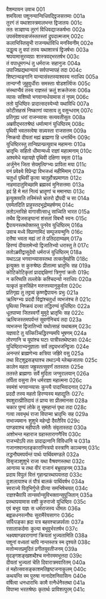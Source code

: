 वैशम्पायन उवाच	001  
शमयित्वा पशूनन्यान्विधिवद्द्विजसत्तमाः	001a  
तुरगं तं यथाशास्त्रमालभन्त द्विजातयः	001c  
ततः सञ्ज्ञाप्य तुरगं विधिवद्याजकर्षभाः	002a  
उपसंवेशयन्राजंस्ततस्तां द्रुपदात्मजाम्	002c  
कलाभिस्तिसृभी राजन्यथाविधि मनस्विनीम्	002e  
उद्धृत्य तु वपां तस्य यथाशास्त्रं द्विजर्षभाः	003a  
श्रपयामासुरव्यग्राः शास्त्रवद्भरतर्षभ	003c  
तं वपाधूमगन्धं तु धर्मराजः सहानुजः	004a  
उपाजिघ्रद्यथान्यायं सर्वपाप्मापहं तदा	004c  
शिष्टान्यङ्गानि यान्यासंस्तस्याश्वस्य नराधिप	005a  
तान्यग्नौ जुहुवुर्धीराः समस्ताः षोडशर्त्विजः	005c  
संस्थाप्यैवं तस्य राज्ञस्तं क्रतुं शक्रतेजसः	006a  
व्यासः सशिष्यो भगवान्वर्धयामास तं नृपम्	006c  
ततो युधिष्ठिरः प्रादात्सदस्येभ्यो यथाविधि	007a  
कोटीसहस्रं निष्काणां व्यासाय तु वसुन्धराम्	007c  
प्रतिगृह्य धरां राजन्व्यासः सत्यवतीसुतः	008a  
अब्रवीद्भरतश्रेष्ठं धर्मात्मानं युधिष्ठिरम्	008c  
पृथिवी भवतस्त्वेषा सन्न्यस्ता राजसत्तम	009a  
निष्क्रयो दीयतां मह्यं ब्राह्मणा हि धनार्थिनः	009c  
युधिष्ठिरस्तु तान्विप्रान्प्रत्युवाच महामनाः	010a  
भ्रातृभिः सहितो धीमान्मध्ये राज्ञां महात्मनाम्	010c  
अश्वमेधे महायज्ञे पृथिवी दक्षिणा स्मृता	011a  
अर्जुनेन जिता सेयमृत्विग्भ्यः प्रापिता मया	011c  
वनं प्रवेक्ष्ये विप्रेन्द्रा विभजध्वं महीमिमाम्	012a  
चतुर्धा पृथिवीं कृत्वा चातुर्होत्रप्रमाणतः	012c  
नाहमादातुमिच्छामि ब्रह्मस्वं मुनिसत्तमाः	013a  
इदं हि मे मतं नित्यं भ्रातॄणां च ममानघाः	013c  
इत्युक्तवति तस्मिंस्ते भ्रातरो द्रौपदी च सा	014a  
एवमेतदिति प्राहुस्तदभूद्रोमहर्षणम्	014c  
ततोऽन्तरिक्षे वागासीत्साधु साध्विति भारत	015a  
तथैव द्विजसङ्घानां शंसतां विबभौ स्वनः	015c  
द्वैपायनस्तथोक्तस्तु पुनरेव युधिष्ठिरम्	016a  
उवाच मध्ये विप्राणामिदं सम्पूजयन्मुनिः	016c  
दत्तैषा भवता मह्यं तां ते प्रतिददाम्यहम्	017a  
हिरण्यं दीयतामेभ्यो द्विजातिभ्यो धरास्तु ते	017c  
ततोऽब्रवीद्वासुदेवो धर्मराजं युधिष्ठिरम्	018a  
यथाऽऽह भगवान्व्यासस्तथा तत्कर्तुमर्हसि	018c  
इत्युक्तः स कुरुश्रेष्ठः प्रीतात्मा भ्रातृभिः सह	019a  
कोटिकोटिकृतां प्रादाद्दक्षिणां त्रिगुणां क्रतोः	019c  
न करिष्यति तल्लोके कश्चिदन्यो नराधिपः	020a  
यत्कृतं कुरुसिंहेन मरुत्तस्यानुकुर्वता	020c  
प्रतिगृह्य तु तद्द्रव्यं कृष्णद्वैपायनः प्रभुः	021a  
ऋत्विग्भ्यः प्रददौ विद्वांश्चतुर्धा व्यभजंश्च ते	021c  
पृथिव्या निष्क्रयं दत्त्वा तद्धिरण्यं युधिष्ठिरः	022a  
धूतपाप्मा जितस्वर्गो मुमुदे भ्रातृभिः सह	022c  
ऋत्विजस्तमपर्यन्तं सुवर्णनिचयं तदा	023a  
व्यभजन्त द्विजातिभ्यो यथोत्साहं यथाबलम्	023c  
यज्ञवाटे तु यत्किञ्चिद्धिरण्यमपि भूषणम्	024a  
तोरणानि च यूपांश्च घटाः पात्रीस्तथेष्टकाः	024c  
युधिष्ठिराभ्यनुज्ञाताः सर्वं तद्व्यभजन्द्विजाः	024e  
अनन्तरं ब्राह्मणेभ्यः क्षत्रिया जह्रिरे वसु	025a  
तथा विट्शूद्रसङ्घाश्च तथाऽन्ये म्लेच्छजातयः	025c  
कालेन महता जह्रुस्तत्सुवर्णं ततस्ततः	025e  
ततस्ते ब्राह्मणाः सर्वे मुदिता जग्मुरालयान्	026a  
तर्पिता वसुना तेन धर्मराज्ञा महात्मना	026c  
स्वमंशं भगवान्व्यासः कुन्त्यै पादाभिवादनात्	027a  
प्रददौ तस्य महतो हिरण्यस्य महाद्युतिः	027c  
श्वशुरात्प्रीतिदायं तं प्राप्य सा प्रीतमानसा	028a  
चकार पुण्यं लोके तु सुमहान्तं पृथा तदा	028c  
गत्वा त्ववभृथं राजा विपाप्मा भ्रातृभिः सह	029a  
सभाज्यमानः शुशुभे महेन्द्रो दैवतैरिव	029c  
पाण्डवाश्च महीपालैः समेतैः संवृतास्तदा	030a  
अशोभन्त महाराज ग्रहास्तारागणैरिव	030c  
राजभ्योऽपि ततः प्रादाद्रत्नानि विविधानि च	031a  
गजानश्वानलङ्कारान्स्त्रियो वस्त्राणि काञ्चनम्	031c  
तद्धनौघमपर्यन्तं पार्थः पार्थिवमण्डले	032a  
विसृजञ्शुशुभे राजा यथा वैश्रवणस्तथा	032c  
आनाय्य च तथा वीरं राजानं बभ्रुवाहनम्	033a  
प्रदाय विपुलं वित्तं गृहान्प्रास्थापयत्तदा	033c  
दुःशलायाश्च तं पौत्रं बालकं पार्थिवर्षभ	034a  
स्वराज्ये पितृभिर्गुप्ते प्रीत्या समभिषेचयत्	034c  
राज्ञश्चैवापि तान्सर्वान्सुविभक्तान्सुपूजितान्	035a  
प्रस्थापयामास वशी कुरुराजो युधिष्ठिरः	035c  
एवं बभूव यज्ञः स धर्मराजस्य धीमतः	036a  
बह्वन्नधनरत्नौघः सुरामैरेयसागरः	036c  
सर्पिःपङ्का ह्रदा यत्र बहवश्चान्नपर्वताः	037a  
रसालाकर्दमाः कुल्या बभूवुर्भरतर्षभ	037c  
भक्ष्यषाण्डवरागाणां क्रियतां भुज्यतामिति	038a  
पशूनां वध्यतां चापि नान्तस्तत्र स्म दृश्यते	038c  
मत्तोन्मत्तप्रमुदितं प्रगीतयुवतीजनम्	039a  
मृदङ्गशङ्खशब्दैश्च मनोरममभूत्तदा	039c  
दीयतां भुज्यतां चेति दिवारात्रमवारितम्	040a  
तं महोत्सवसङ्काशमतिहृष्टजनाकुलम्	040c  
कथयन्ति स्म पुरुषा नानादेशनिवासिनः	040e  
वर्षित्वा धनधाराभिः कामै रत्नैर्धनैस्तथा	041a  
विपाप्मा भरतश्रेष्ठः कृतार्थः प्राविशत्पुरम्	041c  
